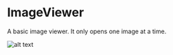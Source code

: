 # ImageViewer
A basic image viewer. It only opens one image at a time. 

![alt text](https://imgur.com/GcrZxcP)
